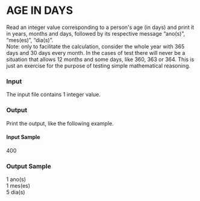 # AGE IN DAYS
Read an integer value corresponding to a person's age (in days) and print it in years, months and days, followed by its respective message “ano(s)”, “mes(es)”, “dia(s)”.  
Note: only to facilitate the calculation, consider the whole year with 365 days and 30 days every month. In the cases of test there will never be a situation that allows 12 months and some days, like 360, 363 or 364. This is just an exercise for the purpose of testing simple mathematical reasoning.
### Input
The input file contains 1 integer value.
### Output
Print the output, like the following example.
#### Input Sample
400
### Output Sample
1 ano(s)  
1 mes(es)  
5 dia(s)